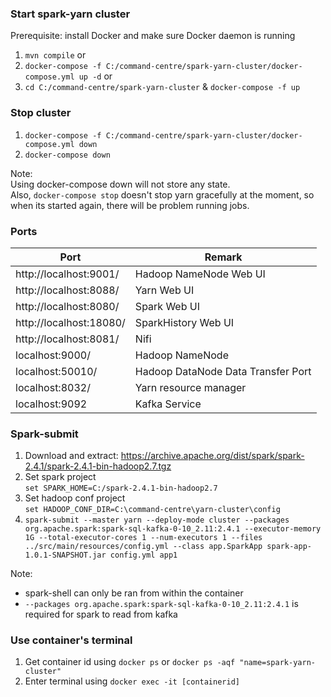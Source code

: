 ### Start spark-yarn cluster
Prerequisite: install Docker and make sure Docker daemon is running
1. `mvn compile`
or
2. `docker-compose -f C:/command-centre/spark-yarn-cluster/docker-compose.yml up -d`
or
3. `cd C:/command-centre/spark-yarn-cluster` & `docker-compose -f up`
### Stop cluster


1. `docker-compose -f C:/command-centre/spark-yarn-cluster/docker-compose.yml down`
2. `docker-compose down`

Note:
\
Using docker-compose down will not store any state.
\
Also, `docker-compose stop` doesn't stop yarn gracefully at the moment, so when its started again, there will be problem running jobs.

### Ports

Port | Remark 
--- | --- 
http://localhost:9001/ | Hadoop NameNode Web UI
http://localhost:8088/ | Yarn Web UI
http://localhost:8080/ | Spark Web UI
http://localhost:18080/ | SparkHistory Web UI
http://localhost:8081/ | Nifi
localhost:9000/ | Hadoop NameNode
localhost:50010/ | Hadoop DataNode Data Transfer Port
localhost:8032/ | Yarn resource manager
localhost:9092 | Kafka Service
### Spark-submit

1. Download and extract: https://archive.apache.org/dist/spark/spark-2.4.1/spark-2.4.1-bin-hadoop2.7.tgz
2. Set spark project 
\
`set SPARK_HOME=C:/spark-2.4.1-bin-hadoop2.7`
3. Set hadoop conf project
\
`set HADOOP_CONF_DIR=C:\command-centre\yarn-cluster\config`
4. `spark-submit --master yarn --deploy-mode cluster --packages org.apache.spark:spark-sql-kafka-0-10_2.11:2.4.1 --executor-memory 1G --total-executor-cores 1 --num-executors 1
    --files ../src/main/resources/config.yml --class app.SparkApp spark-app-1.0.1-SNAPSHOT.jar config.yml app1`

Note:
 - spark-shell can only be ran from within the container
 - `--packages org.apache.spark:spark-sql-kafka-0-10_2.11:2.4.1` is required for spark to read from kafka
### Use container's terminal
1. Get container id using `docker ps` or `docker ps -aqf "name=spark-yarn-cluster"`
2. Enter terminal using `docker exec -it [containerid]`

